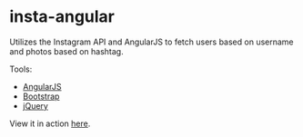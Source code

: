 insta-angular
=============

Utilizes the Instagram API and AngularJS to fetch users based on username and photos based on hashtag.

Tools:
- <a href="https://angularjs.org/" target="_blank">AngularJS</a>
- <a href="http://getbootstrap.com/" target="_blank">Bootstrap</a>
- <a href="http://jquery.com/" target="_blank">jQuery</a>

View it in action <a href="https://github.com/albertgcsula/insta-angular" target="blank">here</a>.
